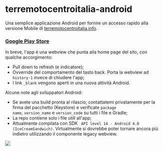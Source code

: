 # terremotocentroitalia-android
Una semplice applicazione Android per fornire un accesso rapido alla versione Mobile di [terremotocentroitalia.info](https://terremotocentroitalia.info).

### [Google Play Store]()


In breve, l'app è una webview che punta alla home page del sito, con qualche accorgimento:
- Pull down to refresh (e indicatore);
- Ovverride del comportamento del tasto back. Porta la webview ad <code>history-1</code> invece di chiudere l'app;
- I link <code>_blank</code> vengono aperti in una nuova attività Android.

Alcune note agli sviluppatori Android:
- Se avete una build pronta al rilascio, contattatemi privatamente per la firma del pacchetto (Keystore) e verificate <code>package name</code>, <code>version_name</code> e <code>version_code</code> su tutti i file e Gradle;
- La repo contiene solo i file *utili* all'app;
- Attualmente compilata con SDK <code> API level 14 - Android 4.0 (IceCreamSandwich)</code>. Virtualmente si dovrebbe poter tornare ancora più indietro utilizzando il componente legacy webview.


![](http://i.imgur.com/4mDoxqn.png)
